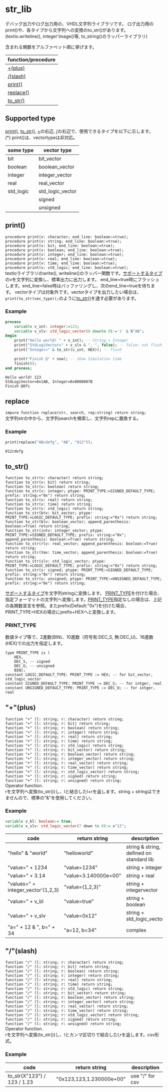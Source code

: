 # str_lib
デバッグ出力やログ出力用の、VHDL文字列ライブラリです。
ログ出力用のprint()や、各タイプから文字列への変換のto_str()があります。
(textio.writeline(), integer'image()等, to_string()のラッパーライブラリ)

含まれる関数をアルファベット順に挙げます。

| function/procedure |
| - |
| [+(plus)](#plus) |
| [/(slash)](#slash) |
| [print()](#print)
| [replace()](#replace) |
| [to_str()](#to_str) |

## Supported type
[print()](#print), [to_str()](#to_str), [+](#+)の右辺, [/](#/)の右辺で、使用できるタイプを以下に示します。  
(*) print()は、vectortypeは非対応。

| some type | vector type | 
| - | - |
| bit | bit_vector |
| boolean | boolean_vector |
| integer | integer_vector |
| real | real_vector |
| std_logic | std_logic_vector |
| |  signed
| | unsigned |

## print()
`procedure print(v: character; end_line: boolean:=true);`  
`procedure print(v: string; end_line: boolean:=true);`  
`procedure print(v: bit; end_line: boolean:=true);`  
`procedure print(v: boolean; end_line: boolean:=true);`  
`procedure print(v: integer; end_line: boolean:=true);`  
`procedure print(v: real; end_line: boolean:=true);`  
`procedure print(v: time; end_line: boolean:=true);`  
`procedure print(v: std_logic; end_line: boolean:=true);`  
textioライブラリのwrite(), writeline()のラッパー関数です。[サポートするタイプ](#supported-type)のvを文字列に変換し、標準出力に出力します。
end_line=true時にフラッシュします。end_line=false時はバッファリングし、次のend_line=trueを待ちます。
vectorタイプは対象外です。vectorタイプを出力したい場合は、`print(to_str(vec_type));`のように[to_str()](#to_str)を通す必要があります。

### Example
```VHDL
process
    variable v_int: integer:=123;
    variable v_slv: std_logic_vector(8 downto 0):='1' & X"AB";
begin
    print("Hello world! " + v_int); -- String + Integer
    print("StdLogiVector=" + v_slv & ", ", false); -- false: not flush
    print("Integer=" & to_str(v_int, HEX)); -- flush

    print("Finish @" + now); -- show Simulation time
    finish(0);
end process;
```
```log
Hello world! 123
StdLogiVector=0x1AB, Integer=0x0000007B
Finish @0fs
```

## replace
`impure function replace(str, search, rep:string) return string;`  
文字列strの中から、文字列searchを検索し、文字列repに置換する。

### Example
```VHDL
print(replace("ABcdefg", "AB", "012"));
```
```log
012cdefg
```

## to_str()
`function to_str(v: character) return string;`  
`function to_str(v: bit) return string;`  
`function to_str(v: boolean) return string;`  
`function to_str(v: integer; ptype: PRINT_TYPE:=SIGNED_DEFAULT_TYPE; prefix: string:="0x") return string;`  
`function to_str(v: real) return string;`  
`function to_str(v: time) return string;`  
`function to_str(v: std_logic) return string;`  
`function to_str(btv: bit_vector; ptype: PRINT_TYPE:=LOGIC_DEFAULT_TYPE; prefix: string:="0x") return string;`  
`function to_str(blv: boolean_vector; append_parenthesis: boolean:=True) return string;`  
`function to_str(intv: integer_vector; ptype: PRINT_TYPE:=SIGNED_DEFAULT_TYPE; prefix: string:="0x"; append_parenthesis: boolean:=True) return string;`  
`function to_str(rlv: real_vector; append_parenthesis: boolean:=True) return string;`  
`function to_str(tmv: time_vector; append_parenthesis: boolean:=True) return string;`  
`function to_str(slv: std_logic_vector; ptype: PRINT_TYPE:=LOGIC_DEFAULT_TYPE; prefix: string:="0x") return string;`  
`function to_str(s: signed; ptype: PRINT_TYPE:=SIGNED_DEFAULT_TYPE; prefix: string:="0x") return string;`  
`function to_str(u: unsigned; ptype: PRINT_TYPE:=UNSIGNED_DEFAULT_TYPE; prefix: string:="0x") return string;`  

[サポートするタイプ](#supported-type)を文字列stringに変換します。 [PRINT_TYPE](#print_type)を付けた場合、指定フォーマットの文字列へ変換します。[PRINT_TYPE](#print_type)指定なしの場合は、上記の各関数宣言を参照。またprefix(Default:"0x")を付けた場合、PRINT_TYPE=HEXの場合にprefix+HEXへと変換します。

### PRINT_TYPE
数値タイプ等で、2進数(BIN)、10進数（符号有:DEC_S, 無:DEC_U)、16進数(HEX)での出力を指定します。
```
type PRINT_TYPE is (
    HEX,
    DEC_S, -- signed
    DEC_U, -- unsigned
    BIN);
constant LOGIC_DEFAULT_TYPE: PRINT_TYPE := HEX; -- for bit_vector, std_logic_vector
constant SIGNED_DEFAULT_TYPE: PRINT_TYPE := DEC_S; -- for intger, real
constant UNSIGNED_DEFAULT_TYPE: PRINT_TYPE := DEC_U; -- for intger, real
```

## "+"(plus)
`function "+" (l: string; r: character) return string;`  
`function "+" (l: string; r: bit) return string;`  
`function "+" (l: string; r: boolean) return string;`  
`function "+" (l: string; r: integer) return string;`  
`function "+" (l: string; r: real) return string;`  
`function "+" (l: string; r: time) return string;`  
`function "+" (l: string; r: std_logic) return string;`  
`function "+" (l: string; r: bit_vector) return string;`  
`function "+" (l: string; r: boolean_vector) return string;`  
`function "+" (l: string; r: integer_vector) return string;`  
`function "+" (l: string; r: real_vector) return string;`  
`function "+" (l: string; r: time_vector) return string;`  
`function "+" (l: string; r: std_logic_vector) return string;`  
`function "+" (l: string; r: signed) return string;`  
`function "+" (l: string; r: unsigned) return string;`  
Operator function.  
rを文字列へ変換(to_str())し、lと結合したl+rを返します。string + stringはできませんので、標準の"&"を使用してください。

### Example
```VHDL
variable v_bl: boolean:= true; 
variable v_slv: std_logic_vector(7 down to 0):= x"12";
```
| code | return string | description | 
| - | - | - |
| "hello" & "world" | "helloworld" | string & string, defined on standard lib |
| "value=" + 1234 | "value=1234" | string + integer |
| "value=" + 3.14 | "value=3.140000e+00" | string + real |
| "values=" + integer_vector'(1,2,3)| "value=(1,2,3)" | string + integervector |
| "value=" + v_bl | "value=true" | string + boolean |
| "value=" + v_slv | "value=0x12" | string + std_logic_vector |
| "a=" + 12 & ", b=" + 34 | "a=12, b=34" | complex |

## "/"(slash)
`function "/" (l: string; r: character) return string;`  
`function "/" (l: string; r: bit) return string;`  
`function "/" (l: string; r: boolean) return string;`  
`function "/" (l: string; r: integer) return string;`  
`function "/" (l: string; r: real) return string;`  
`function "/" (l: string; r: time) return string;`  
`function "/" (l: string; r: std_logic) return string;`  
`function "/" (l: string; r: bit_vector) return string;`  
`function "/" (l: string; r: boolean_vector) return string;`  
`function "/" (l: string; r: integer_vector) return string;`  
`function "/" (l: string; r: real_vector) return string;`  
`function "/" (l: string; r: time_vector) return string;`  
`function "/" (l: string; r: std_logic_vector) return string;`  
`function "/" (l: string; r: signed) return string;`  
`function "/" (l: string; r: unsigned) return string;`  
Operator function.  
rを文字列へ変換(to_str())し、lとカンマ区切りで結合したl,rを返します。csv形式。


### Example
| code | return string | description | 
| - | - | - |
| to_str(X"123") / 123 / 1.23 | "0x123,123,1.230000e+00" | use "/" for csv |





